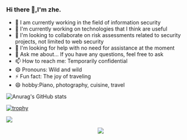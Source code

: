 ### Hi there 👋,I'm zhe.

- 🔭 I am currently working in the field of information security
- 🌱 I'm currently working on technologies that I think are useful
- 👯 I'm looking to collaborate on risk assessments related to security projects, not limited to web security
- 🤔 I'm looking for help with no need for assistance at the moment
- 💬 Ask me about... If you have any questions, feel free to ask
- 📫 How to reach me: Temporarily confidential
- 😄 Pronouns: Wild and wild
- ⚡ Fun fact: The joy of traveling
- 😄 hobby:Piano, photography, cuisine, travel


![Anurag's GitHub stats](https://github-readme-stats.vercel.app/api?username=MInggongK&show_icons=true&theme=radical)

[![trophy](https://github-profile-trophy.vercel.app/?username=MInggongK)](https://github.com/ryo-ma/github-profile-trophy)

![](https://github-readme-activity-graph.cyclic.app/graph?username=MInggongK&theme=dracula)

<div align="center">
	<img  src="https://github-readme-stats.vercel.app/api/top-langs/?username=MInggongK&hide_title=true&hide_border=true&layout=compact&langs_count=6&text_color=000&icon_color=fff&bg_color=0,52fa5a,4dfcff,c64dff&theme=graywhite" />
</div>








